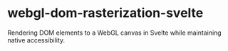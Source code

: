 # webgl-dom-rasterization-svelte

Rendering DOM elements to a WebGL canvas in Svelte while maintaining native accessibility.

